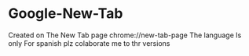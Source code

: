 # Google-New-Tab
Created on The New Tab page
chrome://new-tab-page
The language Is only For spanish
plz colaborate me to thr versions
